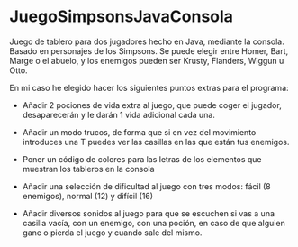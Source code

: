 # JuegoSimpsonsJavaConsola
Juego de tablero para dos jugadores hecho en Java, mediante la consola. Basado en personajes de los Simpsons.
Se puede elegir entre Homer, Bart, Marge o el abuelo, y los enemigos pueden ser Krusty, Flanders, Wiggun u Otto.

En mi caso he elegido hacer los siguientes puntos extras para el programa:

- Añadir 2 pociones de vida extra al juego, que puede coger el jugador, desaparecerán y le darán 1 vida adicional cada una.

- Añadir un modo trucos, de forma que si en vez del movimiento introduces una T puedes ver las casillas en las que están tus enemigos.

- Poner un código de colores para las letras de los elementos que muestran los tableros en la consola

- Añadir una selección de dificultad al juego con tres modos: fácil (8 enemigos), normal (12) y difícil (16)

- Añadir diversos sonidos al juego para que se escuchen si vas a una casilla vacía, con un enemigo, con una poción, en caso de que alguien gane o pierda el juego y cuando sale del mismo.
